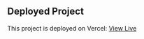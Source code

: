 ## Deployed Project

This project is deployed on Vercel: [View Live](https://payoo-bank-function-ofa7ul1jp-ahsan-habibs-projects-13b56112.vercel.app/)
